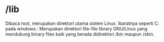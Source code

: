 # /lib

Dibaca root, merupakan direktori utama sistem Linux. Ibaratnya seperti C: pada windows.: Merupakan direktori file-file library GNU/Linux yang mendukung binary files baik yang berada didirektori /bin maupun /sbin.